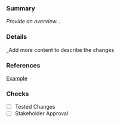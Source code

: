 ### Summary
_Provide an overview..._

### Details
_Add more content to describe the changes

### References 
[Example](www.google.com)

### Checks
- [ ] Tested Changes
- [ ] Stakeholder Approval
